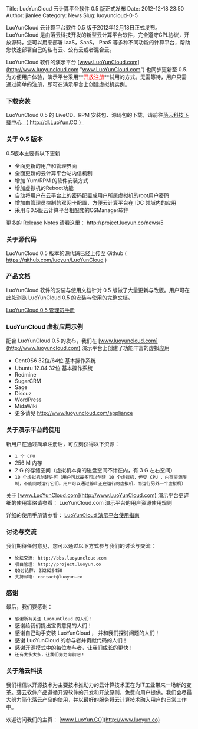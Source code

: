 Title: LuoYunCloud 云计算平台软件 0.5 版正式发布
Date: 2012-12-18 23:50
Author: jianlee
Category: News
Slug: luoyuncloud-0-5

LuoYunCloud 云计算平台软件 0.5 版于2012年12月18日正式发布。LuoYunCloud
是由落云科技开发的新型云计算平台软件，完全遵守GPL协议，开放源码，您可以用来部署
IaaS，SaaS， PaaS
等多种不同功能的计算平台，帮助您快速部署自己的私有云、公有云或者混合云。

LuoYunCloud 软件的演示平台
[www.LuoYunCloud.com](http://www.luoyuncloud.com "www.LuoYunCloud.com")
也同步更新至 0.5. 为方便用户体验，演示平台采用**<span
style="color: #ff0000">开放注册</span>**试用的方式。无需等待，用户只需通过简单的注册，即可在演示平台上创建虚拟机实例。

### 下载安装

LuoYunCloud 0.5 的 LiveCD、RPM
安装包、源码包的下载，请前往[落云科技下载中心 （ http://dl.LuoYun.CO
）](http://dl.LuoYun.co "dl.luoyun.co 落云科技下载中心")

### 关于 0.5 版本

0.5版本主要有以下更新

-   全面更新的用户和管理界面
-   全面更新的云计算平台站内信机制
-   增加 Yum/RPM 的软件安装方式
-   增加虚拟机的Reboot功能
-   自动将用户在云平台上的密码配置成用户所属虚拟机的root用户密码
-   增加由管理员控制的双网卡配置，方便云计算平台在 IDC 领域内的应用
-   采用与0.5版云计算平台相配套的OSManager软件

更多的 Release Notes 请看这里： <http://project.luoyun.co/news/5>

### 关于源代码

LuoYunCloud 0.5 版本的源代码已经上传至 Github (
<https://github.com/luoyun/LuoYunCloud> )

### 产品文档

LuoYunCloud 软件的安装与使用文档针对 0.5
版做了大量更新与改版。用户可在此处浏览 LuoYunCloud 0.5
的安装与使用的完整文档。

[LuoYunCloud 0.5
管​理​员​手​册​](http://dl.luoyun.co/LYCAdminGuide/index.html "LuoYunCloud 0.5 管理员手册")

### LuoYunCloud 虚拟应用示例

配合 LuoYunCloud 0.5 的发布，我们在
[www.luoyuncloud.com](http://www.luoyuncloud.com)
演示平台上创建了功能丰富的虚拟应用

-   CentOS6 32位/64位 基本操作系统
-   Ubuntu 12.04 32位 基本操作系统
-   Redmine
-   SugarCRM
-   Sage
-   Discuz
-   WordPress
-   MidaWiki
-   更多请见 <http://www.luoyuncloud.com/appliance>

### 关于演示平台的使用

新用户在通过简单注册后，可立刻获得以下资源：

-   `1 个 CPU`
-   256 M 内存
-   2 G 的存储空间（虚拟机本身的磁盘空间不计在内，有 3 G 左右空间）
-   `10 个虚拟机创建许可（用户可以最多可以创建 10 个虚拟机，但受 CPU ，内存资源限制，不能同时运行它们。用户可以通过停止正在运行的虚拟机，而运行另外一个虚拟机）`

关于 [www.LuoYunCloud.com](http://www.LuoYunCloud.com)
演示平台更详细的使用策略请参看： LuoYunCloud.com
演示平台的用户资源使用规则

详细的使用手册请参看： [LuoYunCloud
演示平台使用指南](http://www.luoyun.co/news/16)

### 讨论与交流

我们期待任何意见，您可以通过以下方式参与我们的讨论与交流：

-   `论坛交流: http://bbs.luoyuncloud.com`
-   `项目管理: http://project.luoyun.co`
-   `QQ讨论群: 232629450`
-   `支持邮箱: contact@luoyun.co`

### 感谢

最后，我们要感谢：

-   `感谢所有关注 LuoYunCloud 的人们！`
-   感谢给我们提出宝贵意见的人们！
-   感谢自己动手安装 LuoYunCloud ， 并和我们探讨问题的人们！
-   感谢 LuoYunCloud 的参与者并贡献代码的人们！
-   感谢开源模式中的每位参与者，让我们成长的更快！
-   `还有太多太多，让我们努力向前吧！`

### 关于落云科技

我们相信以开源技术为主要技术推动力的云计算技术正在为IT工业带来一场新的变革。落云软件产品遵循开源软件的开发和开放原则，免费向用户提供。我们会尽最大努力简化落云产品的使用，并以最好的服务将云计算技术融入用户的日常工作中。

欢迎访问我们的主页： [www.LuoYun.CO](http://www.luoyun.co)

